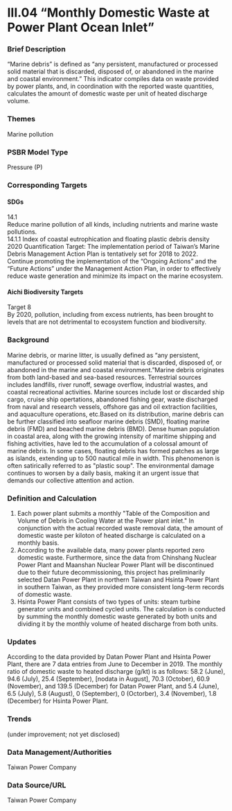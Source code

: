 # III.04 “Monthly Domestic Waste at Power Plant Ocean Inlet”

### Brief Description

“Marine debris” is defined as “any persistent, manufactured or processed solid material that is discarded, disposed of, or abandoned in the marine and coastal environment.” This indicator compiles data on waste provided by power plants, and, in coordination with the reported waste quantities, calculates the amount of domestic waste per unit of heated discharge volume.

### Themes

Marine pollution

### PSBR Model Type

Pressure (P)

### Corresponding Targets

#### SDGs

14.1<br> Reduce marine pollution of all kinds, including nutrients
and marine waste pollutions.<br>
14.1.1 Index of coastal eutrophication and floating plastic debris density <br>
2020 Quantification Target: The implementation period of Taiwan’s Marine Debris Management Action Plan is tentatively set for 2018 to 2022.
Continue promoting the implementation of the “Ongoing Actions” and the “Future Actions” under the Management Action Plan, in order to effectively reduce waste generation and minimize its impact on the marine ecosystem.

#### Aichi Biodiversity Targets

Target 8 <br>
By 2020, pollution, including from excess nutrients, has been brought to levels that are not detrimental to ecosystem function and biodiversity.

### Background

Marine debris, or marine litter, is usually defined as “any persistent, manufactured or processed solid material that is discarded, disposed of, or abandoned in the marine and coastal environment.”Marine debris originates from both land-based and sea-based resources. Terrestrial sources includes landfills, river runoff, sewage overflow, industrial wastes, and coastal recreational activities. Marine sources include lost or discarded ship cargo, cruise ship opertations, abandoned fishing gear, waste discharged from naval and research vessels, offshore gas and oil extraction facilities, and aquaculture operations, etc.Based on its distribution, marine debris can be further classified into seafloor marine debris (SMD), floating marine debris (FMD) and beached marine debris (BMD).
Dense human population in coastal area, along with the growing intensity of maritime shipping and fishing activities, have led to the accumulation of a colossal amount of marine debris. In some cases, floating debris has formed patches as large as islands, extending up to 500 nautical mile in width. This phenomenon is often satirically referred to as "plastic soup". The environmental damage continues to worsen by a daily basis, making it an urgent issue that demands our collective attention and action.

### Definition and Calculation

1. Each power plant submits a monthly "Table of the Composition and Volume of Debris in Cooling Water at the Power plant inlet." In conjunction with  the actual recorded waste removal data, the amount of domestic waste per kiloton of heated discharge is calculated on a monthly basis.
2. According to the available data, many power plants reported zero domestic waste. Furthermore, since the data from Chinshang Nuclear Power Plant and Maanshan Nuclear Power Plant will be discontinued due to their future decommissioning, this project has preliminarily selected  Datan Power Plant in northern Taiwan and Hsinta Power Plant in southern Taiwan, as they provided more consistent long-term records of domestic waste.
3. Hsinta Power Plant consists of two types of units: steam turbine generator units and combined cycled units. The calculation is conducted by summing the monthly domestic waste generated by both units and dividing it by the monthly volume of heated discharge from both units.

### Updates

According to the data provided by Datan Power Plant and Hsinta Power Plant, there are 7 data entries from June to December in 2019. The monthly ratio of domestic waste to heated discharge (g/kt) is as follows: 58.2 (June), 94.6 (July), 25.4 (September), [nodata in August], 70.3 (October), 60.9 (November), and 139.5 (December) for Datan Power Plant, and 5.4 (June), 6.5 (July), 5.8 (August), 0 (September), 0 (Octorber), 3.4 (November), 1.8 (December) for Hsinta Power Plant.

### Trends

(under improvement; not yet disclosed)

### Data Management/Authorities

Taiwan Power Company

### Data Source/URL

Taiwan Power Company
